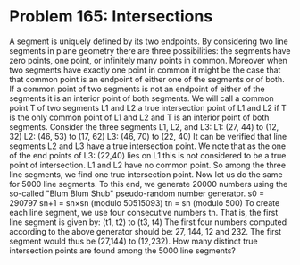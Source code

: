 # Problem 165: Intersections
A segment is uniquely defined by its two endpoints. By considering two
line segments in plane geometry there are three possibilities: the
segments have zero points, one point, or infinitely many points in
common. Moreover when two segments have exactly one point in common it
might be the case that that common point is an endpoint of either one of
the segments or of both. If a common point of two segments is not an
endpoint of either of the segments it is an interior point of both
segments. We will call a common point T of two segments L1 and L2 a true
intersection point of L1 and L2 if T is the only common point of L1 and
L2 and T is an interior point of both segments. Consider the three
segments L1, L2, and L3: L1: (27, 44) to (12, 32) L2: (46, 53) to (17,
62) L3: (46, 70) to (22, 40) It can be verified that line segments L2
and L3 have a true intersection point. We note that as the one of the
end points of L3: (22,40) lies on L1 this is not considered to be a true
point of intersection. L1 and L2 have no common point. So among the
three line segments, we find one true intersection point. Now let us do
the same for 5000 line segments. To this end, we generate 20000 numbers
using the so-called "Blum Blum Shub" pseudo-random number generator. s0
= 290797 sn+1 = sn×sn (modulo 50515093) tn = sn (modulo 500) To create
each line segment, we use four consecutive numbers tn. That is, the
first line segment is given by: (t1, t2) to (t3, t4) The first four
numbers computed according to the above generator should be: 27, 144, 12
and 232. The first segment would thus be (27,144) to (12,232). How many
distinct true intersection points are found among the 5000 line
segments?
